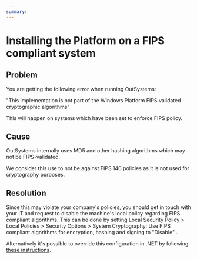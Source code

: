 ```yaml
---
summary:
---
```


# Installing the Platform on a FIPS compliant system

## Problem

You are getting the following error when running OutSystems:

"This implementation is not part of the Windows Platform FIPS validated cryptographic algorithms"

This will happen on systems which have been set to enforce FIPS policy.

## Cause

OutSystems internally uses MD5 and other hashing algorithms which may not be FIPS-validated.

We consider this use to not be against FIPS 140 policies as it is not used for cryptography purposes.

## Resolution

Since this may violate your company's policies, you should get in touch with your IT and request to disable the machine's local policy regarding FIPS compliant algorithms. This can be done by setting Local Security Policy > Local Policies > Security Options > System Cryptography: Use FIPS compliant algorithms for encryption, hashing and signing to "Disable" .

Alternatively it's possible to override this configuration in .NET by following [these instructions](https://msdn.microsoft.com/en-us/library/hh202806(v=vs.110).aspx).


